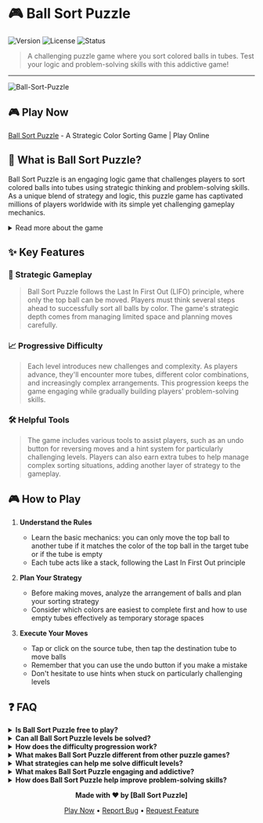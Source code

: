 
# 🎮 Ball Sort Puzzle

![Version](https://img.shields.io/badge/version-1.0.0-blue)
![License](https://img.shields.io/badge/license-MIT-green)
![Status](https://img.shields.io/badge/status-active-success)

> A challenging puzzle game where you sort colored balls in tubes. Test your logic and problem-solving skills with this addictive game!

---

![Ball-Sort-Puzzle](https://github.com/user-attachments/assets/69d5b6cd-8855-45aa-8793-9eb7fbd330ef)
## 🎮 Play Now
[Ball Sort Puzzle](https://ballsortpuzzle.sprunkigame.cc) - A Strategic Color Sorting Game | Play Online


## 📖 What is Ball Sort Puzzle?

Ball Sort Puzzle is an engaging logic game that challenges players to sort colored balls into tubes using strategic thinking and problem-solving skills. As a unique blend of strategy and logic, this puzzle game has captivated millions of players worldwide with its simple yet challenging gameplay mechanics.

<details>
<summary>Read more about the game</summary>

In Ball Sort Puzzle, players are presented with a series of tubes containing colored balls that need to be sorted. The game combines elements of classic sorting puzzles with modern gameplay mechanics, creating an experience that's both nostalgic and fresh. Each level presents a new challenge, requiring players to think carefully about their moves and develop effective strategies.

The game's intuitive design makes it accessible to players of all ages while maintaining enough complexity to challenge even the most experienced puzzle enthusiasts. As players progress through levels, they'll encounter increasingly complex arrangements that test their problem-solving abilities and strategic thinking.
</details>

## ✨ Key Features

### 🎯 Strategic Gameplay
> Ball Sort Puzzle follows the Last In First Out (LIFO) principle, where only the top ball can be moved. Players must think several steps ahead to successfully sort all balls by color. The game's strategic depth comes from managing limited space and planning moves carefully.

### 📈 Progressive Difficulty
> Each level introduces new challenges and complexity. As players advance, they'll encounter more tubes, different color combinations, and increasingly complex arrangements. This progression keeps the game engaging while gradually building players' problem-solving skills.

### 🛠️ Helpful Tools
> The game includes various tools to assist players, such as an undo button for reversing moves and a hint system for particularly challenging levels. Players can also earn extra tubes to help manage complex sorting situations, adding another layer of strategy to the gameplay.

## 🎮 How to Play

1. **Understand the Rules**
    - Learn the basic mechanics: you can only move the top ball to another tube if it matches the color of the top ball in the target tube or if the tube is empty
    - Each tube acts like a stack, following the Last In First Out principle

2. **Plan Your Strategy**
    - Before making moves, analyze the arrangement of balls and plan your sorting strategy
    - Consider which colors are easiest to complete first and how to use empty tubes effectively as temporary storage spaces

3. **Execute Your Moves**
    - Tap or click on the source tube, then tap the destination tube to move balls
    - Remember that you can use the undo button if you make a mistake
    - Don't hesitate to use hints when stuck on particularly challenging levels

## ❓ FAQ

<details>
<summary><b>Is Ball Sort Puzzle free to play?</b></summary>

Yes, Ball Sort Puzzle is free to play online. While some versions may offer optional in-game purchases for additional features or hints, the core gameplay experience is completely free.
</details>

<details>
<summary><b>Can all Ball Sort Puzzle levels be solved?</b></summary>

Yes, every level in Ball Sort Puzzle is designed to be solvable. However, some configurations may require complex sequences of moves and careful planning to reach the solution. If you're stuck, try using the hint system or undo button to explore different approaches.
</details>

<details>
<summary><b>How does the difficulty progression work?</b></summary>

The game gradually increases in difficulty by introducing more tubes, different color combinations, and complex initial arrangements. Early levels help players learn the basic mechanics, while later levels challenge players with sophisticated puzzles that require advanced strategy and planning.
</details>

<details>
<summary><b>What makes Ball Sort Puzzle different from other puzzle games?</b></summary>

Ball Sort Puzzle combines simple mechanics with deep strategic gameplay. Unlike many puzzle games, it doesn't rely on time pressure or random elements. Instead, it focuses on pure problem-solving skills and strategic thinking, making it both challenging and relaxing to play.
</details>


<details>
<summary><b>What strategies can help me solve difficult levels?</b></summary>

Success in challenging levels of Ball Sort Puzzle relies on a combination of strategic thinking and careful planning. Players should focus on:
- Using empty tubes as temporary storage spaces
- Planning several moves ahead by analyzing the entire arrangement
- Concentrating on completing one color at a time
- Being mindful of ball sequences that could potentially block progress
- Using the undo button to experiment with different approaches

Since there's no time pressure, players can take their time to think through each move carefully, making it easier to develop and execute complex strategies.
</details>

<details>
<summary><b>What makes Ball Sort Puzzle engaging and addictive?</b></summary>

Ball Sort Puzzle's addictive nature comes from its perfect blend of simplicity and complexity. The game offers:
- Immediate satisfaction through completing perfect color sorts
- Progressive challenge through increasingly difficult levels
- Relaxed gameplay with no time pressure
- Constant visual feedback when completing color sets
- Simple rules combined with deep strategic elements
- Freedom to experiment with different solutions using the undo feature

This balanced combination creates a compelling gaming experience that keeps players coming back for more.
</details>

<details>
<summary><b>How does Ball Sort Puzzle help improve problem-solving skills?</b></summary>

Ball Sort Puzzle serves as an excellent brain training tool that goes beyond simple entertainment. The game helps develop:
- Strategic thinking through multi-step planning
- Pattern recognition abilities
- Spatial awareness and visualization skills
- Deductive reasoning capabilities
- Resource management skills
- Patience and analytical thinking
- Cognitive abilities through progressive difficulty

These elements combine to create an effective tool for developing and maintaining cognitive abilities in an engaging and enjoyable way.
</details>

<div align="center">

**Made with ❤️ by [Ball Sort Puzzle]**

[Play Now](https://ballsortpuzzle.sprunkigame.cc/) • [Report Bug](https://github.com/BallSortPuzzleOnline/Ball-Sort-Puzzle/issues) • [Request Feature](https://github.com/BallSortPuzzleOnline/Ball-Sort-Puzzle/issues)

</div>
